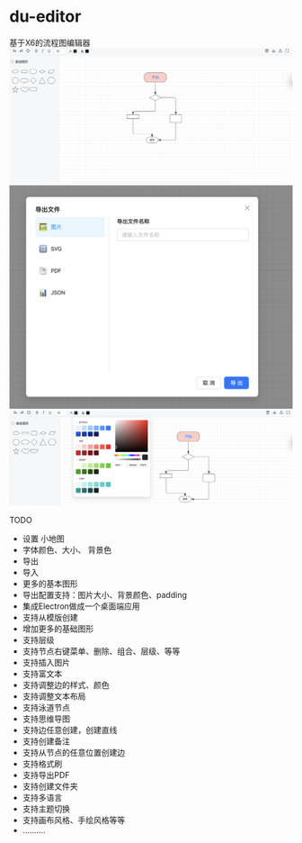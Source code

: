 # du-editor
基于X6的流程图编辑器
![demo1](./front-end/src/assets/images/demo1.png)
![demo2](./front-end/src/assets/images/demo2.png)
![demo3](./front-end/src/assets/images/demo3.png)


TODO
- 设置 小地图
- 字体颜色、大小、 背景色
- 导出
- 导入
- 更多的基本图形
- 导出配置支持：图片大小、背景颜色、padding
- 集成Electron做成一个桌面端应用
- 支持从模版创建
- 增加更多的基础图形
- 支持层级
- 支持节点右键菜单、删除、组合、层级、等等
- 支持插入图片
- 支持富文本
- 支持调整边的样式、颜色
- 支持调整文本布局
- 支持泳道节点
- 支持思维导图
- 支持边任意创建，创建直线
- 支持创建备注
- 支持从节点的任意位置创建边
- 支持格式刷
- 支持导出PDF
- 支持创建文件夹
- 支持多语言
- 支持主题切换
- 支持画布风格、手绘风格等等
- ..........
